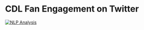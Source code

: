 # CDL Fan Engagement on Twitter

[![NLP Analysis](https://img.youtube.com/vi/qBaKf83PW-Y/0.jpg)](https://youtu.be/qBaKf83PW-Y)
